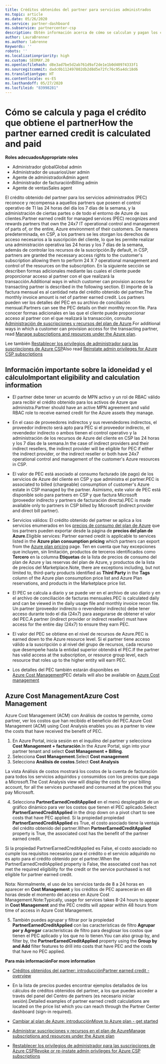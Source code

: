 ```yaml
---
title: Créditos obtenidos del partner para servicios administrados
ms.topic: article
ms.date: 05/26/2020
ms.service: partner-dashboard
ms.subservice: partnercenter-csp
description: Obtén información acerca de cómo se calculan y pagan los créditos obtenidos del partner (PEC) de Microsoft para los servicios administrados y cómo asegurarte de que cumples los requisitos.
author: LauraBrenner
ms.author: labrenne
Keywords: ''
robots: ''
ms.localizationpriority: high
ms.custom: SEOMAY.20
ms.openlocfilehash: d8e3ad7be5d2ab761d9af2de1e1b0d40974333f1
ms.sourcegitcommit: dadc0b112497802db2d8d5e72fc76c95a4dc18d6
ms.translationtype: HT
ms.contentlocale: es-ES
ms.lasthandoff: 05/27/2020
ms.locfileid: "83998281"
---
```

# <a name="how-the-partner-earned-credit-is-calculated-and-paid"></a><span data-ttu-id="f6079-103">Cómo se calcula y paga el crédito que obtiene el partner</span><span class="sxs-lookup"><span data-stu-id="f6079-103">How the partner earned credit is calculated and paid</span></span>

<span data-ttu-id="f6079-104">**Roles adecuados**</span><span class="sxs-lookup"><span data-stu-id="f6079-104">**Appropriate roles**</span></span>

- <span data-ttu-id="f6079-105">Administrador global</span><span class="sxs-lookup"><span data-stu-id="f6079-105">Global admin</span></span>
- <span data-ttu-id="f6079-106">Administrador de usuarios</span><span class="sxs-lookup"><span data-stu-id="f6079-106">User admin</span></span>
- <span data-ttu-id="f6079-107">Agente de administrador</span><span class="sxs-lookup"><span data-stu-id="f6079-107">Admin agent</span></span>
- <span data-ttu-id="f6079-108">Administrador de facturación</span><span class="sxs-lookup"><span data-stu-id="f6079-108">Billing admin</span></span>
- <span data-ttu-id="f6079-109">Agente de ventas</span><span class="sxs-lookup"><span data-stu-id="f6079-109">Sales agent</span></span>

<span data-ttu-id="f6079-110">El crédito obtenido del partner para los servicios administrados (PEC) reconoce y recompensa a aquellos partners que poseen el control operativo de TI las 24 horas del día los 7 días de la semana, y la administración de ciertas partes o de todo el entorno de Azure de sus clientes.</span><span class="sxs-lookup"><span data-stu-id="f6079-110">Partner earned credit for managed services (PEC) recognizes and rewards partners that own the 24x7 IT operational control and management of parts of, or the entire, Azure environment of their customers.</span></span> <span data-ttu-id="f6079-111">De manera predeterminada, en CSP, a los partners se les otorgan los derechos de acceso necesarios a la suscripción del cliente, lo que les permite realizar una administración operativa las 24 horas y los 7 días de la semana, además de controlar los recursos de la suscripción.</span><span class="sxs-lookup"><span data-stu-id="f6079-111">By default, in CSP, partners are granted the necessary access rights to the customer's subscription allowing them to perform 24 X 7 operational management and control of the resources on the subscription.</span></span> <span data-ttu-id="f6079-112">En la siguiente sección se describen formas adicionales mediante las cuales el cliente puede proporcionar acceso al partner con el que realizará la transacción.</span><span class="sxs-lookup"><span data-stu-id="f6079-112">Additional ways in which customer can provision access for transacting partner is described in the following section.</span></span> <span data-ttu-id="f6079-113">El importe de la factura mensual es al cantidad neta del crédito obtenido del partner.</span><span class="sxs-lookup"><span data-stu-id="f6079-113">The monthly invoice amount is net of partner earned credit.</span></span> <span data-ttu-id="f6079-114">Los partners pueden ver los detalles del PEC en su archivo de conciliación mensual.</span><span class="sxs-lookup"><span data-stu-id="f6079-114">Partners can see the PEC details on their monthly recon file.</span></span> <span data-ttu-id="f6079-115">Para conocer formas adicionales en las que el cliente puede proporcionar acceso al partner con el que realizará la transacción, consulta [Administración de suscripciones y recursos del plan de Azure](azure-plan-manage.md).</span><span class="sxs-lookup"><span data-stu-id="f6079-115">For additional ways in which a customer can provision access for the transacting partner, read [Manage subscriptions and resources under the Azure plan](azure-plan-manage.md).</span></span>

<span data-ttu-id="f6079-116">Lee también [Restablecer los privilegios de administrador para las suscripciones de Azure CSP](revoke-reinstate-csp.md)</span><span class="sxs-lookup"><span data-stu-id="f6079-116">Also read [Reinstate admin privileges for Azure CSP subscriptions](revoke-reinstate-csp.md)</span></span>

## <a name="important-eligibility-and-calculation-information"></a><span data-ttu-id="f6079-117">Información importante sobre la idoneidad y el cálculo</span><span class="sxs-lookup"><span data-stu-id="f6079-117">Important eligibility and calculation information</span></span>

- <span data-ttu-id="f6079-118">El partner debe tener un acuerdo de MPN activo y un rol de RBAC válido para recibir el crédito obtenido para los activos de Azure que administra.</span><span class="sxs-lookup"><span data-stu-id="f6079-118">Partner should have an active MPN agreement and valid RBAC role to receive earned credit for the Azure assets they manage.</span></span> 

- <span data-ttu-id="f6079-119">En el caso de proveedores indirectos y sus revendedores indirectos, el proveedor indirecto será apto para PEC si el proveedor indirecto, el revendedor indirecto o ambos tienen el control operativo y la administración de los recursos de Azure del cliente en CSP las 24 horas y los 7 días de la semana.</span><span class="sxs-lookup"><span data-stu-id="f6079-119">In the case of indirect providers and their indirect resellers, the indirect provider will be eligible for PEC if either the indirect provider, or the indirect reseller or both have 24x7 operational control and management of the customer's Azure resources in CSP.</span></span>

- <span data-ttu-id="f6079-120">El valor de PEC está asociado al consumo facturado (de pago) de los servicios de Azure del cliente en CSP y que administra el partner.</span><span class="sxs-lookup"><span data-stu-id="f6079-120">PEC is associated to billed (chargeable) consumption of customer's Azure estate in CSP managed by the partner.</span></span> <span data-ttu-id="f6079-121">Asimismo, este valor de PEC está disponible solo para partners en CSP y que factura Microsoft (proveedor indirecto y partners de facturación directa).</span><span class="sxs-lookup"><span data-stu-id="f6079-121">PEC is made available only to partners in CSP billed by Microsoft (indirect provider and direct bill partner).</span></span> 

- <span data-ttu-id="f6079-122">Servicios válidos: El crédito obtenido del partner se aplica a los servicios enumerados en los [precios de consumo del plan de Azure](https://partner.microsoft.com/commerce/sales) que los partners pueden exportar desde la página de **precios del plan de Azure**.</span><span class="sxs-lookup"><span data-stu-id="f6079-122">Eligible services: Partner earned credit is applicable to services listed in the **Azure plan consumption pricing** which partners can export from the [Azure plan pricing](https://partner.microsoft.com/commerce/sales) page.</span></span> <span data-ttu-id="f6079-123">Ten en cuenta que hay excepciones que incluyen, sin limitación, productos de terceros identificados como **Tercero** en la columna **Etiquetas** de la lista de precios de consumo del plan de Azure y las reservas del plan de Azure, y productos de la lista de precios del Marketplace.</span><span class="sxs-lookup"><span data-stu-id="f6079-123">Note, there are exceptions including, but not limited to, third-party products identified as **Third Party** in  the **Tags** column of the Azure plan consumption price list and Azure Plan reservations, and products in the Marketplace price list.</span></span>

- <span data-ttu-id="f6079-124">El PEC se calcula a diario y se puede ver en el archivo de uso diario y en el archivo de conciliación de facturas mensuales.</span><span class="sxs-lookup"><span data-stu-id="f6079-124">PEC is calculated daily and can be viewed in the daily usage file and monthly invoice recon file.</span></span> <span data-ttu-id="f6079-125">Un partner (proveedor indirecto o revendedor indirecto) debe tener acceso durante todo el día (24x7) para asegurarse de obtener el valor del PEC.</span><span class="sxs-lookup"><span data-stu-id="f6079-125">A partner (indirect provider or indirect reseller) must have access for the entire day (24x7) to ensure they earn PEC.</span></span>  

- <span data-ttu-id="f6079-126">El valor del PEC se obtiene en el nivel de recursos de Azure.</span><span class="sxs-lookup"><span data-stu-id="f6079-126">PEC is earned down to the Azure resource level.</span></span> <span data-ttu-id="f6079-127">Si el partner tiene acceso válido a la suscripción o al nivel del grupo de recursos, cada recurso que desempeñe hasta la entidad superior obtendrá el PEC.</span><span class="sxs-lookup"><span data-stu-id="f6079-127">If the partner has valid access at the subscription, or resource group level, each resource that roles up to the higher entity will earn PEC.</span></span>  

- <span data-ttu-id="f6079-128">Los detalles del PEC también estarán disponibles en [Azure Cost Management](https://go.microsoft.com/fwlink/?linkid=2106482)</span><span class="sxs-lookup"><span data-stu-id="f6079-128">PEC details will also be available on [Azure Cost management](https://go.microsoft.com/fwlink/?linkid=2106482)</span></span>

## <a name="azure-cost-management"></a><span data-ttu-id="f6079-129">Azure Cost Management</span><span class="sxs-lookup"><span data-stu-id="f6079-129">Azure Cost Management</span></span>

 <span data-ttu-id="f6079-130">Azure Cost Management (ACM) con Análisis de costos te permite, como partner, ver los costos que han recibido el beneficio del PEC.</span><span class="sxs-lookup"><span data-stu-id="f6079-130">Azure Cost Management (ACM) using Cost Analysis enables you as a partner to view the costs that have received the benefit of PEC.</span></span>  

1. <span data-ttu-id="f6079-131">En Azure Portal, inicia sesión en el inquilino del partner y selecciona **Cost Management + facturación**.</span><span class="sxs-lookup"><span data-stu-id="f6079-131">In the Azure Portal, sign into your partner tenant and select **Cost Management + Billing**.</span></span>
2.  <span data-ttu-id="f6079-132">Selecciona **Cost Management**.</span><span class="sxs-lookup"><span data-stu-id="f6079-132">Select **Cost management**</span></span>
3.  <span data-ttu-id="f6079-133">Selecciona **Análisis de costos**.</span><span class="sxs-lookup"><span data-stu-id="f6079-133">Select **Cost Analysis**</span></span>

<span data-ttu-id="f6079-134">La vista Análisis de costos mostrará los costos de la cuenta de facturación para todos los servicios adquiridos y consumidos con los precios que paga a Microsoft.</span><span class="sxs-lookup"><span data-stu-id="f6079-134">The Cost Analysis view will display the costs for your billing account, for all the services purchased and consumed at the prices that you pay Microsoft.</span></span>

4.  <span data-ttu-id="f6079-135">Selecciona **PartnerEarnedCreditApplied** en el menú desplegable de un gráfico dinámico para ver los costos que tienen el PEC aplicado.</span><span class="sxs-lookup"><span data-stu-id="f6079-135">Select **PartnerEarnedCreditApplied** in the drop down on a pivot chart to see costs that have PEC applied.</span></span> <span data-ttu-id="f6079-136">Si la propiedad propiedad **PartnerEarnedCreditApplied** es True, el costo asociado tiene la ventaja del crédito obtenido del partner.</span><span class="sxs-lookup"><span data-stu-id="f6079-136">When **PartnerEarnedCreditApplied** property is True, the associated cost has the benefit of the partner earned credit.</span></span> 

<span data-ttu-id="f6079-137">Si la propiedad PartnerEarnedCreditApplied es False, el costo asociado no cumple los requisitos necesarios para el crédito o el servicio adquirido no es apto para el crédito obtenido por el partner.</span><span class="sxs-lookup"><span data-stu-id="f6079-137">When the PartnerEarnedCreditApplied property is False, the associated cost has not met the required eligibility for the credit or the service purchased is not eligible for partner earned credit.</span></span>

<span data-ttu-id="f6079-138">Nota: Normalmente, el uso de los servicios tarda de 8 a 24 horas en aparecer en **Cost Management** y los créditos de PEC aparecerán en 48 horas desde el momento del acceso en Azure Cost Management.</span><span class="sxs-lookup"><span data-stu-id="f6079-138">Note:Typically, usage for services takes 8-24 hours to appear in **Cost Management** and the PEC credits will appear within 48 hours from time of access in Azure Cost Management.</span></span>

5. <span data-ttu-id="f6079-139">También puedes agrupar y filtrar por la propiedad **PartnerEarnedCreditApplied** con las características de filtro **Agrupar por y Agregar** características de filtro para desglosar los costos que tienen el PEC aplicado y los que no lo tienen.</span><span class="sxs-lookup"><span data-stu-id="f6079-139">You can also group by, and filter by, the **PartnerEarnedCreditApplied** property using the **Group by and Add** filter features to drill into costs that have PEC and the costs that have no PEC applied.</span></span>

 <span data-ttu-id="f6079-140">**Para más información**</span><span class="sxs-lookup"><span data-stu-id="f6079-140">**For more information**</span></span>

- [<span data-ttu-id="f6079-141">Créditos obtenidos del partner: introducción</span><span class="sxs-lookup"><span data-stu-id="f6079-141">Partner earned credit - overview</span></span>](partner-earned-credit.md)

- <span data-ttu-id="f6079-142">En la lista de precios puedes encontrar ejemplos detallados de los cálculos de créditos obtenidos del partner, a los que puedes acceder a través del panel del Centro de partners (es necesario iniciar sesión).</span><span class="sxs-lookup"><span data-stu-id="f6079-142">Detailed examples of partner earned credit calculations are located on the price list which you can reach through the Partner Center dashboard (sign-in required).</span></span>

- [<span data-ttu-id="f6079-143">Cambiar al plan de Azure: introducción</span><span class="sxs-lookup"><span data-stu-id="f6079-143">Move to Azure plan - get started</span></span>](azure-plan-get-started.md)

- [<span data-ttu-id="f6079-144">Administrar suscripciones y recursos en el plan de Azure</span><span class="sxs-lookup"><span data-stu-id="f6079-144">Manage subscriptions and resources under the Azure plan</span></span>](azure-plan-manage.md)

- [<span data-ttu-id="f6079-145">Restablecer los privilegios de administrador para las suscripciones de Azure CSP</span><span class="sxs-lookup"><span data-stu-id="f6079-145">Revoke or re-instate admin privileges for Azure CSP subscriptions  </span></span>](revoke-reinstate-csp.md)

